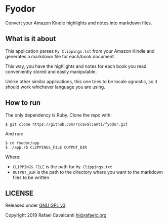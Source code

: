 # Fyodor

Convert your Amazon Kindle highlights and notes into markdown files.

## What is it about
This application parses `My Clippings.txt` from your Amazon Kindle and generates a markdown file for each/book document.

This way, you have the highlights and notes for each book you read conveniently stored and easily manipulable.

Unlike other similar applications, this one tries to be locale agnostic, so it should work whichever language you are using.

## How to run

The only dependency is Ruby. Clone the repo with:

```
$ git clone https://github.com/rccavalcanti/fyodor.git
```

And run:

```
$ cd fyodor/app
$ ./app.rb CLIPPINGS_FILE OUTPUT_DIR
```

Where:
* `CLIPPINGS_FILE` is the path for `My Clippings.txt`
* `OUTPUT_DIR` is the path to the directory where you want to the markdown files to be written

## LICENSE

Released under [GNU GPL v3](LICENSE).

Copyright 2019 Rafael Cavalcanti <hi@rafaelc.org>